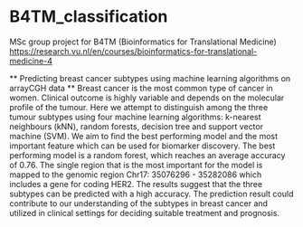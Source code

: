 # B4TM_classification
MSc group project for B4TM (Bioinformatics for Translational Medicine) 
https://research.vu.nl/en/courses/bioinformatics-for-translational-medicine-4

** Predicting breast cancer subtypes using machine learning algorithms on arrayCGH data **
Breast cancer is the most common type of cancer in women. Clinical outcome is highly variable and
depends on the molecular profile of the tumour. Here we attempt to distinguish among the three tumour
subtypes using four machine learning algorithms: k-nearest neighbours (kNN), random forests, decision
tree and support vector machine (SVM). We aim to find the best performing model and the most important
feature which can be used for biomarker discovery. The best performing model is a random forest, which
reaches an average accuracy of 0.76. The single region that is the most important for the model is mapped
to the genomic region Chr17: 35076296 - 35282086 which includes a gene for coding HER2. The results
suggest that the three subtypes can be predicted with a high accuracy. The prediction result could contribute
to our understanding of the subtypes in breast cancer and utilized in clinical settings for deciding suitable
treatment and prognosis.
